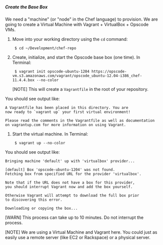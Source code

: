 ##### Create the Base Box
We need a "machine" (or "node" in the Chef language) to provision. We are going to create a Virtual Machine with Vagrant + VirtualBox + Opscode VMs.

1. Move into your working directory using the `cd` command:

        $ cd ~/Development/chef-repo

1. Create, initialize, and start the Opscode base box (one time). In Terminal:

        $ vagrant init opscode-ubuntu-1204 https://opscode-vm.s3.amazonaws.com/vagrant/opscode_ubuntu-12.04-i386_chef-11.4.4.box --no-color

    [NOTE] This will create a `Vagrantfile` in the root of your repository.

  You should see output like:

  ```text
  A Vagrantfile has been placed in this directory. You are
  now ready to `vagrant up` your first virtual environment!

  Please read the comments in the Vagrantfile as well as documentation
  on vagrantup.com for more information on using Vagrant.
  ```

1. Start the virtual machine. In Terminal:

        $ vagrant up --no-color

  You should see output like:

  ```text
  Bringing machine 'default' up with 'virtualbox' provider...

  [default] Box 'opscode-ubuntu-1204' was not found.
  Fetching box from specified URL for the provider 'virtualbox'.

  Note that if the URL does not have a box for this provider,
  you should interrupt Vagrant now and add the box yourself.

  Otherwise Vagrant will attempt to download the full box prior
  to discovering this error.

  Downloading or copying the box...
  ```

  [WARN] This process can take up to 10 minutes. Do not interrupt the process.

  [NOTE] We are using a Virtual Machine and Vagrant here. You could just as easily use a remote server (like EC2 or Rackspace) or a physical server.
